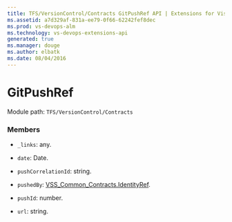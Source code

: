 ```yaml
---
title: TFS/VersionControl/Contracts GitPushRef API | Extensions for Visual Studio Team Services
ms.assetid: a7d329af-831a-ee79-0f66-62242fef8dec
ms.prod: vs-devops-alm
ms.technology: vs-devops-extensions-api
generated: true
ms.manager: douge
ms.author: elbatk
ms.date: 08/04/2016
---
```


# GitPushRef

Module path: `TFS/VersionControl/Contracts`


### Members

* `_links`: any. 

* `date`: Date. 

* `pushCorrelationId`: string. 

* `pushedBy`: [VSS_Common_Contracts.IdentityRef](../../../VSS/WebApi/Contracts/IdentityRef.md). 

* `pushId`: number. 

* `url`: string. 

